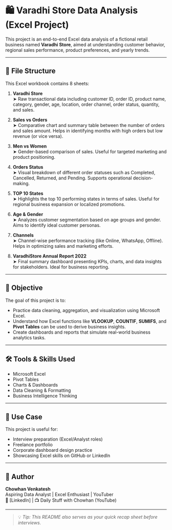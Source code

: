 
# 🛍️ Varadhi Store Data Analysis (Excel Project)

This project is an end-to-end Excel data analysis of a fictional retail business named **Varadhi Store**, aimed at understanding customer behavior, regional sales performance, product preferences, and yearly trends.

---

## 📁 File Structure

This Excel workbook contains 8 sheets:

1. **Varadhi Store**  
   ➤ Raw transactional data including customer ID, order ID, product name, category, gender, age, location, order channel, order status, quantity, and sales.

2. **Sales vs Orders**  
   ➤ Comparative chart and summary table between the number of orders and sales amount. Helps in identifying months with high orders but low revenue (or vice versa).

3. **Men vs Women**  
   ➤ Gender-based comparison of sales. Useful for targeted marketing and product positioning.

4. **Orders Status**  
   ➤ Visual breakdown of different order statuses such as Completed, Cancelled, Returned, and Pending. Supports operational decision-making.

5. **TOP 10 States**  
   ➤ Highlights the top 10 performing states in terms of sales. Useful for regional business expansion or localized promotions.

6. **Age & Gender**  
   ➤ Analyzes customer segmentation based on age groups and gender. Aims to identify ideal customer personas.

7. **Channels**  
   ➤ Channel-wise performance tracking (like Online, WhatsApp, Offline). Helps in optimizing sales and marketing efforts.

8. **VaradhiStore Annual Report 2022**  
   ➤ Final summary dashboard presenting KPIs, charts, and data insights for stakeholders. Ideal for business reporting.

---

## 🎯 Objective

The goal of this project is to:
- Practice data cleaning, aggregation, and visualization using Microsoft Excel.
- Understand how Excel functions like **VLOOKUP**, **COUNTIF**, **SUMIFS**, and **Pivot Tables** can be used to derive business insights.
- Create dashboards and reports that simulate real-world business analytics tasks.

---

## 🛠 Tools & Skills Used

- Microsoft Excel
- Pivot Tables
- Charts & Dashboards
- Data Cleaning & Formatting
- Business Intelligence Thinking

---

## 🧠 Use Case

This project is useful for:
- Interview preparation (Excel/Analyst roles)
- Freelance portfolio
- Corporate dashboard design practice
- Showcasing Excel skills on GitHub or LinkedIn

---

## 📌 Author

**Chowhan Venkatesh**  
Aspiring Data Analyst | Excel Enthusiast | YouTuber  
🔗 [LinkedIn] | 📺 Daily Stuff with Chowhan (YouTube)

---

> 💡 *Tip: This README also serves as your quick recap sheet before interviews.*
